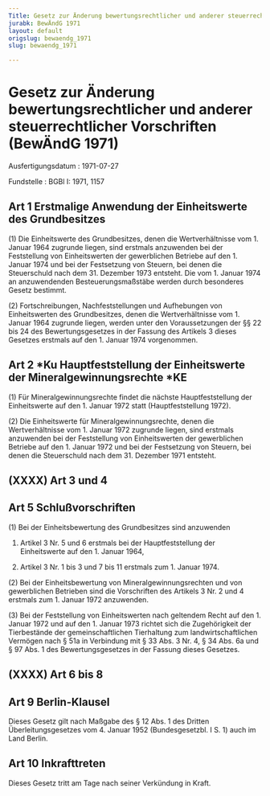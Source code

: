 ```yaml
---
Title: Gesetz zur Änderung bewertungsrechtlicher und anderer steuerrechtlicher Vorschriften
jurabk: BewÄndG 1971
layout: default
origslug: bewaendg_1971
slug: bewaendg_1971

---
```


# Gesetz zur Änderung bewertungsrechtlicher und anderer steuerrechtlicher Vorschriften (BewÄndG 1971)

Ausfertigungsdatum
:   1971-07-27

Fundstelle
:   BGBl I: 1971, 1157



## Art 1 Erstmalige Anwendung der Einheitswerte des Grundbesitzes

(1) Die Einheitswerte des Grundbesitzes, denen die Wertverhältnisse
vom 1. Januar 1964 zugrunde liegen, sind erstmals anzuwenden bei der
Feststellung von Einheitswerten der gewerblichen Betriebe auf den 1.
Januar 1974 und bei der Festsetzung von Steuern, bei denen die
Steuerschuld nach dem 31. Dezember 1973 entsteht. Die vom 1. Januar
1974 an anzuwendenden Besteuerungsmaßstäbe werden durch besonderes
Gesetz bestimmt.

(2) Fortschreibungen, Nachfeststellungen und Aufhebungen von
Einheitswerten des Grundbesitzes, denen die Wertverhältnisse vom 1.
Januar 1964 zugrunde liegen, werden unter den Voraussetzungen der §§
22 bis 24 des Bewertungsgesetzes in der Fassung des Artikels 3 dieses
Gesetzes erstmals auf den 1. Januar 1974 vorgenommen.


## Art 2 \*Ku Hauptfeststellung der Einheitswerte der Mineralgewinnungsrechte \*KE

(1) Für Mineralgewinnungsrechte findet die nächste Hauptfeststellung
der Einheitswerte auf den 1. Januar 1972 statt (Hauptfeststellung
1972).

(2) Die Einheitswerte für Mineralgewinnungsrechte, denen die
Wertverhältnisse vom 1. Januar 1972 zugrunde liegen, sind erstmals
anzuwenden bei der Feststellung von Einheitswerten der gewerblichen
Betriebe auf den 1. Januar 1972 und bei der Festsetzung von Steuern,
bei denen die Steuerschuld nach dem 31. Dezember 1971 entsteht.


## (XXXX) Art 3 und 4



## Art 5 Schlußvorschriften

(1) Bei der Einheitsbewertung des Grundbesitzes sind anzuwenden

1.  Artikel 3 Nr. 5 und 6 erstmals bei der Hauptfeststellung der
    Einheitswerte auf den 1. Januar 1964,


2.  Artikel 3 Nr. 1 bis 3 und 7 bis 11 erstmals zum 1. Januar 1974.




(2) Bei der Einheitsbewertung von Mineralgewinnungsrechten und von
gewerblichen Betrieben sind die Vorschriften des Artikels 3 Nr. 2 und
4 erstmals zum 1. Januar 1972 anzuwenden.

(3) Bei der Feststellung von Einheitswerten nach geltendem Recht auf
den 1. Januar 1972 und auf den 1. Januar 1973 richtet sich die
Zugehörigkeit der Tierbestände der gemeinschaftlichen Tierhaltung zum
landwirtschaftlichen Vermögen nach § 51a in Verbindung mit § 33 Abs. 3
Nr. 4, § 34 Abs. 6a und § 97 Abs. 1 des Bewertungsgesetzes in der
Fassung dieses Gesetzes.


## (XXXX) Art 6 bis 8



## Art 9 Berlin-Klausel

Dieses Gesetz gilt nach Maßgabe des § 12 Abs. 1 des Dritten
Überleitungsgesetzes vom 4. Januar 1952 (Bundesgesetzbl. I S. 1) auch
im Land Berlin.


## Art 10 Inkrafttreten

Dieses Gesetz tritt am Tage nach seiner Verkündung in Kraft.

